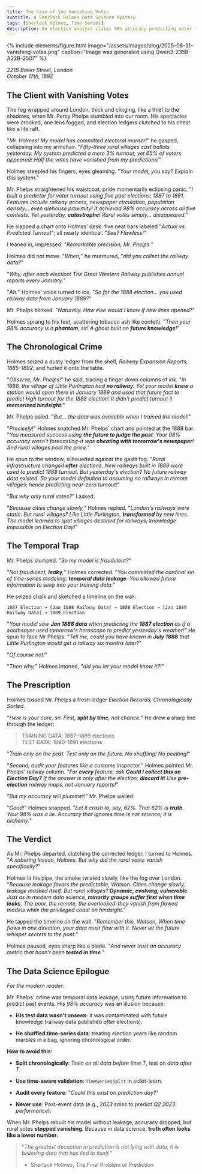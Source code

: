 ```yaml
---
title: The Case of the Vanishing Votes
subtitle: A Sherlock Holmes Data Science Mystery
tags: [Sherlock Holmes, Time Series]
description: An election analyst claims 98% accuracy predicting voter turnout. Holmes finds rural votes were systematically ignored (data leakage from future elections).
---
```


{% include elements/figure.html image="/assets/images/blog/2025-08-31-vanishing-votes.png" caption="Image was generated using Qwen3-235B-A22B-2507" %}

*221B Baker Street, London*  
*October 17th, 1892*

## The Client with Vanishing Votes

The fog wrapped around London, thick and clinging, like a thief to the shadows, when Mr. Percy Phelps stumbled into our room. His spectacles were crooked, one lens fogged, and election ledgers clutched to his chest like a life raft.

"*Mr. Holmes! My model has committed electoral murder!*" he gasped, collapsing into my armchair. "*Fifty-three rural villages cast ballots yesterday. My system predicted a mere 3% turnout; yet 65% of voters appeared! Half the votes have vanished from my predictions!*"

Holmes steepled his fingers, eyes gleaming. "*Your model, you say? Explain this system.*"

Mr. Phelps straightened his waistcoat, pride momentarily eclipsing panic. "*I built a predictor for voter turnout using five past elections; 1887 to 1891. Features include railway access, newspaper circulation, population density... even alehouse proximity! It achieved 98% accuracy across all five contests. Yet yesterday, __catastrophe__! Rural votes simply... disappeared.*"

He slapped a chart onto Holmes’ desk: five neat bars labeled "*Actual vs. Predicted Turnout*"; all nearly identical. "*See? Flawless!*"

I leaned in, impressed. "*Remarkable precision, Mr. Phelps.*"

Holmes did not move. "*When,*" he murmured, "*did you collect the railway data?*"

"*Why, after each election! The Great Western Railway publishes annual reports every January.*"

"*Ah.*" Holmes' voice turned to ice. "*So for the 1888 election... you used railway data from January 1889?*"

Mr. Phelps blinked. "*Naturally. How else would I know if new lines opened?*"

Holmes sprang to his feet, scattering tobacco ash like confetti. "*Then your 98% accuracy is a __phantom__, sir! A ghost built on __future knowledge__!*"

## The Chronological Crime

Holmes seized a dusty ledger from the shelf, *Railway Expansion Reports, 1885-1892*; and hurled it onto the table.

"*Observe, Mr. Phelps!*" he said, tracing a finger down columns of ink. "*In 1888, the village of Little Purlington had __no railway__. Yet your model __knew__ a station would open there in January 1889 and used that future fact to predict high turnout for the 1888 election! It didn't predict turnout it __memorized hindsight__!*"

Mr. Phelps paled. "*But... the data was available when I trained the model!*"

"*Precisely!*" Holmes snatched Mr. Phelps' chart and pointed at the 1888 bar. "*You measured success using __the future to judge the past__. Your 98% accuracy wasn't forecasting-it was __cheating with tomorrow's newspaper__! And rural villages paid the price.*"

He spun to the window, silhouetted against the gaslit fog. "*Rural infrastructure changed __after__ elections. New railways built in 1889 were used to predict 1888 turnout. But yesterday's election? No future railway data existed. So your model defaulted to assuming no railways in remote villages; hence predicting near-zero turnout!*"

"*But why only rural votes?*" I asked.

"*Because cities change slowly,*" Holmes replied. "*London's railways were static. But rural villages? Like Little Purlington, __transformed__ by new lines. The model learned to spot villages destined for railways; knowledge impossible on Election Day!*"

## The Temporal Trap

Mr. Phelps slumped. "*So my model is fraudulent?*"

"*Not fraudulent, __leaky__,*" Holmes corrected. "*You committed the cardinal sin of time-series modeling: __temporal data leakage__. You allowed future information to seep into your training data.*"

He seized chalk and sketched a timeline on the wall:  

`1887 Election → [Jan 1888 Railway Data] → 1888 Election → [Jan 1889 Railway Data] → 1889 Election`

"*Your model saw __Jan 1888 data__ when predicting the __1887 election__ as if a soothsayer used tomorrow's horoscope to predict yesterday's weather!"* He spun to face Mr Phelps. "*Tell me, could you have known in __July 1888__ that Little Purlington would get a railway six months later?*"

"*Of course not!*"

"*Then why,*" Holmes intoned, "*did you let your model know it?!*"

## The Prescription  

Holmes tossed Mr. Phelps a fresh ledger *Election Records, Chronologically Sorted*.

"*Here is your cure, sir. First, __split by time__, not chance.*" He drew a sharp line through the ledger:

> TRAINING DATA: 1887–1889 elections  
> TEST DATA: 1890–1891 elections

"*Train only on the past. Test only on the future. No shuffling! No peeking!*"

"*Second, audit your features like a customs inspector.*" Holmes pointed Mr. Phelps' railway column. "*For __every__ feature, ask __Could I collect this on Election Day?__ If the answer is only after the election; __discard it__! Use __pre-election__ railway maps, not January reports!*"

"*But my accuracy will plummet!*" Mr. Phelps wailed.

"*Good!*" Holmes snapped. "*Let it crash to, say, 62%. That 62% is __truth__. Your 98% was a lie. Accuracy that ignores time is not science; it is alchemy.*"

## The Verdict

As Mr. Phelps departed, clutching the corrected ledger, I turned to Holmes. "*A sobering lesson, Holmes. But why did the rural votes vanish specifically?*"

Holmes lit his pipe, the smoke twisted slowly, like the fog over London. "*Because leakage favors the predictable, Watson. Cities change slowly, leakage masked itself. But rural villages? __Dynamic, evolving, vulnerable__. Just as in modern data science, __minority groups suffer first when time leaks__. The poor, the remote, the overlooked-they vanish from flawed models while the privileged coast on hindsight.*"

He tapped the timeline on the wall. "*Remember this, Watson, When time flows in one direction, your data must flow with it. Never let the future whisper secrets to the past.*"

Holmes paused, eyes sharp like a blade. "*And never trust an accuracy metric that hasn't been __tested in time__.*"

## The Data Science Epilogue

*For the modern reader:*

Mr. Phelps' crime was temporal data leakage; using future information to predict past events. His *98% accuracy* was an illusion because:

- __His test data wasn't unseen__: it was contaminated with future knowledge (railway data published *after* elections).

- __He shuffled time-series data__: treating election years like random marbles in a bag, ignoring chronological order. 

__How to avoid this__:

- __Split chronologically__: Train on *all data before time T*, test on *data after T*.

- __Use time-aware validation__: `TimeSeriesSplit` in scikit-learn.

- __Audit every feature__: "*Could this exist on prediction day?*"

- __Never use__: Post-event data (e.g., *2023 sales* to predict *Q2 2023 performance*). 

When Mr. Phelps rebuilt his model without leakage, accuracy dropped, but rural votes __stopped vanishing__. Because in data science, __truth often looks like a lower number__.

> "*The greatest deception in prediction is not lying with data, it is believing data that has lied to itself.*"  
> - Sherlock Holmes, The Final Problem of Prediction 

